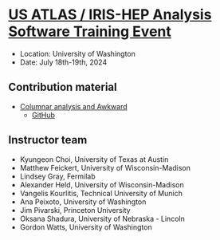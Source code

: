 # [US ATLAS / IRIS-HEP Analysis Software Training Event][Indico]

* Location: University of Washington
* Date: July 18th-19th, 2024

## Contribution material

* [Columnar analysis and Awkward](https://indico.cern.ch/event/1376945/contributions/5787146/)
   - [GitHub](https://github.com/jpivarski-talks/2024-07-18-usatlas-seattle-tutorial)

[Indico]: https://indico.cern.ch/event/1376945/

## Instructor team

* Kyungeon Choi, University of Texas at Austin
* Matthew Feickert, University of Wisconsin-Madison
* Lindsey Gray, Fermilab
* Alexander Held, University of Wisconsin-Madison
* Vangelis Kourlitis, Technical University of Munich
* Ana Peixoto, University of Washington
* Jim Pivarski, Princeton University
* Oksana Shadura, University of Nebraska - Lincoln
* Gordon Watts, University of Washington

